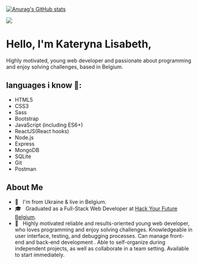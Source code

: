 [![Anurag's GitHub stats](https://github-readme-stats.vercel.app/api?klisabeth=anuraghazra)](https://github.com/anuraghazra/github-readme-stats)

![](https://media.giphy.com/media/SpopD7IQN2gK3qN4jS/giphy.gif)

# Hello, I'm Kateryna Lisabeth,

 Highly motivated, young web developer and passionate about programming and enjoy solving challenges, based in Belgium.

## languages i know 🔣:

-  HTML5
-  CSS3
-  Sass
-  Bootstrap
-  JavaScript (including ES6+)
-  ReactJS(React hooks)
-  Node.js
-  Express
-  MongoDB
-  SQLite
-  Git
-  Postman

##  About Me 

-  🏡 &nbsp; I'm from Ukraine & live in Belgium.
-  🎓 &nbsp; Graduated as a Full-Stack Web Developer at [Hack Your Future Belgium](https://github.com/HackYourFutureBelgium).  
-  💁 &nbsp; Highly motivated reliable and results-oriented young web developer, who loves programming and enjoy solving challenges. Knowledgeable in user interface, testing, and debugging processes. Can manage front-end and back-end development . Able to self-organize during independent projects, as well as collaborate in a team setting. Available to start immediately. 



